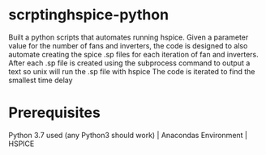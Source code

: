 # scrptinghspice-python
Built a python scripts that automates running hspice.  Given a parameter value
for the number of fans and inverters, the code is designed to also automate creating
the spice .sp files for each iteration of fan and inverters.  After each .sp file is created
using the subprocess command to output a text so unix will run the .sp file with hspice
The code is iterated to find the smallest time delay

# Prerequisites
Python 3.7 used (any Python3 should work)
| Anacondas Environment
| HSPICE
